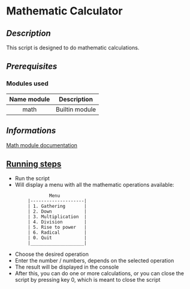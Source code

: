 # Mathematic Calculator

## <i>Description</i>

This script is designed to do mathematic calculations.

## <i>Prerequisites</i>
### Modules used 
| Name module  | Description                      |
|--------------|----------------------------------|
| <center>math | <center>Builtin module           |

## <i>Informations</i>

[Math module documentation](https://docs.python.org/3/library/math.html)

## <u>Running steps</u>

- Run the script
- Will display a menu with all the mathematic operations available:
```        
                Menu
        |--------------------|                    
        | 1. Gathering       |
        | 2. Down            |
        | 3. Multiplication  |
        | 4. Division        |
        | 5. Rise to power   |
        | 6. Radical         |
        | 0. Quit            |
        |____________________|
```
- Choose the desired operation
- Enter the number / numbers, depends on the selected operation
- The result will be displayed in the console
- After this, you can do one or more calculations, or you can close the script by pressing key 0, which is meant to close the script
